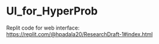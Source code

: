 # UI_for_HyperProb

Replit code for web interface: https://replit.com/@hpadala20/ResearchDraft-1#index.html
